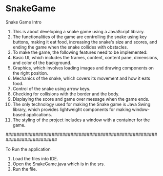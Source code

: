 # SnakeGame
Snake Game Intro
1. This is about developing a snake game using a JavaScript library.
2. The functionalities of the game are controlling the snake using key buttons, making it eat food, increasing the snake's size and scores, and ending the game when the snake collides with obstacles.
3. To make the game, the following features need to be implemented:
4. Basic UI, which includes the frames, content, content pane, dimensions, and color of the background.
5. Graphics, which involves loading images and drawing components on the right position.
6. Mechanics of the snake, which covers its movement and how it eats food.
7. Control of the snake using arrow keys.
8. Checking for collisions with the border and the body.
9. Displaying the score and game over message when the game ends.
10. The only technology used for making the Snake game is Java Swing library, which provides lightweight components for making window-based applications.
11. The styling of the project includes a window with a container for the game.

###########################################################################

To Run the application

1. Load the files into IDE.
2. Open the SnakeGame.java which is in the srs.
3. Run the file.
